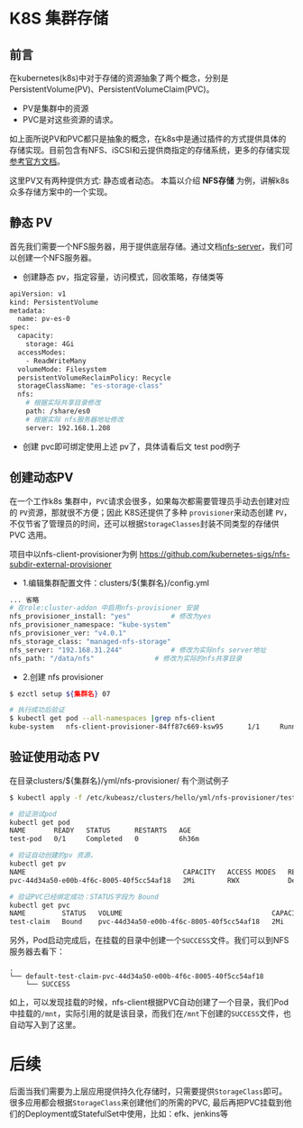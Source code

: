 # K8S 集群存储

## 前言
在kubernetes(k8s)中对于存储的资源抽象了两个概念，分别是PersistentVolume(PV)、PersistentVolumeClaim(PVC)。
- PV是集群中的资源
- PVC是对这些资源的请求。

如上面所说PV和PVC都只是抽象的概念，在k8s中是通过插件的方式提供具体的存储实现。目前包含有NFS、iSCSI和云提供商指定的存储系统，更多的存储实现[参考官方文档](https://kubernetes.io/docs/concepts/storage/persistent-volumes/#access-modes)。

这里PV又有两种提供方式: 静态或者动态。
本篇以介绍 **NFS存储** 为例，讲解k8s 众多存储方案中的一个实现。

## 静态 PV
首先我们需要一个NFS服务器，用于提供底层存储。通过文档[nfs-server](../guide/nfs-server.md)，我们可以创建一个NFS服务器。

- 创建静态 pv，指定容量，访问模式，回收策略，存储类等

``` bash
apiVersion: v1
kind: PersistentVolume
metadata:
  name: pv-es-0
spec:
  capacity:
    storage: 4Gi
  accessModes:
    - ReadWriteMany
  volumeMode: Filesystem
  persistentVolumeReclaimPolicy: Recycle
  storageClassName: "es-storage-class"
  nfs:
    # 根据实际共享目录修改
    path: /share/es0
    # 根据实际 nfs服务器地址修改
    server: 192.168.1.208
```
- 创建 pvc即可绑定使用上述 pv了，具体请看后文 test pod例子

## 创建动态PV

在一个工作k8s 集群中，`PVC`请求会很多，如果每次都需要管理员手动去创建对应的 `PV`资源，那就很不方便；因此 K8S还提供了多种 `provisioner`来动态创建 `PV`，不仅节省了管理员的时间，还可以根据`StorageClasses`封装不同类型的存储供 PVC 选用。

项目中以nfs-client-provisioner为例 https://github.com/kubernetes-sigs/nfs-subdir-external-provisioner

- 1.编辑集群配置文件：clusters/${集群名}/config.yml

``` bash
... 省略
# 在role:cluster-addon 中启用nfs-provisioner 安装
nfs_provisioner_install: "yes"			# 修改为yes
nfs_provisioner_namespace: "kube-system"
nfs_provisioner_ver: "v4.0.1"
nfs_storage_class: "managed-nfs-storage"
nfs_server: "192.168.31.244"			# 修改为实际nfs server地址
nfs_path: "/data/nfs"				# 修改为实际的nfs共享目录

```

- 2.创建 nfs provisioner

``` bash
$ ezctl setup ${集群名} 07

# 执行成功后验证
$ kubectl get pod --all-namespaces |grep nfs-client
kube-system   nfs-client-provisioner-84ff87c669-ksw95      1/1     Running     0          21m
```

## 验证使用动态 PV

在目录clusters/${集群名}/yml/nfs-provisioner/ 有个测试例子

``` bash
$ kubectl apply -f /etc/kubeasz/clusters/hello/yml/nfs-provisioner/test-pod.yaml

# 验证测试pod
kubectl get pod
NAME       READY   STATUS      RESTARTS   AGE
test-pod   0/1     Completed   0          6h36m

# 验证自动创建的pv 资源，
kubectl get pv
NAME                                       CAPACITY   ACCESS MODES   RECLAIM POLICY   STATUS   CLAIM                STORAGECLASS          REASON   AGE
pvc-44d34a50-e00b-4f6c-8005-40f5cc54af18   2Mi        RWX            Delete           Bound    default/test-claim   managed-nfs-storage            6h36m

# 验证PVC已经绑定成功：STATUS字段为 Bound
kubectl get pvc
NAME         STATUS   VOLUME                                     CAPACITY   ACCESS MODES   STORAGECLASS          AGE
test-claim   Bound    pvc-44d34a50-e00b-4f6c-8005-40f5cc54af18   2Mi        RWX            managed-nfs-storage   6h37m
```

另外，Pod启动完成后，在挂载的目录中创建一个`SUCCESS`文件。我们可以到NFS服务器去看下：

```
.
└── default-test-claim-pvc-44d34a50-e00b-4f6c-8005-40f5cc54af18
    └── SUCCESS
```
如上，可以发现挂载的时候，nfs-client根据PVC自动创建了一个目录，我们Pod中挂载的`/mnt`，实际引用的就是该目录，而我们在`/mnt`下创建的`SUCCESS`文件，也自动写入到了这里。

# 后续
后面当我们需要为上层应用提供持久化存储时，只需要提供`StorageClass`即可。很多应用都会根据`StorageClass`来创建他们的所需的PVC, 最后再把PVC挂载到他们的Deployment或StatefulSet中使用，比如：efk、jenkins等
